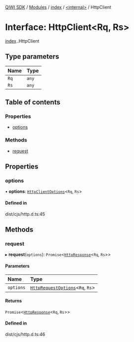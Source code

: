 [QIWI SDK](../README.md) / [Modules](../modules.md) / [index](../modules/index.md) / [<internal\>](../modules/index._internal_.md) / HttpClient

# Interface: HttpClient<Rq, Rs\>

[index](../modules/index.md).[<internal>](../modules/index._internal_.md).HttpClient

## Type parameters

| Name | Type |
| :------ | :------ |
| `Rq` | `any` |
| `Rs` | `any` |

## Table of contents

### Properties

- [options](index._internal_.HttpClient.md#options)

### Methods

- [request](index._internal_.HttpClient.md#request)

## Properties

### options

• **options**: [`HttpClientOptions`](index._internal_.HttpClientOptions.md)<`Rq`, `Rs`\>

#### Defined in

dist/cjs/http.d.ts:45

## Methods

### request

▸ **request**(`options`): `Promise`<[`HttpResponse`](index._internal_.HttpResponse.md)<`Rq`, `Rs`\>\>

#### Parameters

| Name | Type |
| :------ | :------ |
| `options` | [`HttpRequestOptions`](index._internal_.HttpRequestOptions.md)<`Rq`, `Rs`\> |

#### Returns

`Promise`<[`HttpResponse`](index._internal_.HttpResponse.md)<`Rq`, `Rs`\>\>

#### Defined in

dist/cjs/http.d.ts:46
